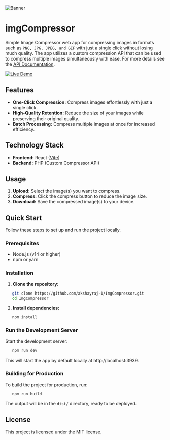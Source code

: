 ![Banner](https://firebasestorage.googleapis.com/v0/b/imgcompressor-app.appspot.com/o/public%2Freadme_banner.png?alt=media)

# imgCompressor

Simple Image Compressor web app for compressing images in formats such as `PNG, JPG, JPEG, and GIF` with just a single click without losing much quality. The app utilizes a custom compression API that can be used to compress multiple images simultaneously with ease. For more details see the [API Documentation](API_DOC.md).

<a href="https://imgcompressor-app.web.app" target="_blank">
<img alt="Live Demo" src="https://img.shields.io/badge/See%20Live%20Demo-red?style=flat"/>
</a>

## Features

- **One-Click Compression:** Compress images effortlessly with just a single click.
- **High-Quality Retention:** Reduce the size of your images while preserving their original quality.
- **Batch Processing:** Compress multiple images at once for increased efficiency.

## Technology Stack

- **Frontend:** React ([Vite](https://vitejs.dev/))
- **Backend:** PHP (Custom Compressor API)

## Usage

1. **Upload:** Select the image(s) you want to compress.
2. **Compress:** Click the compress button to reduce the image size.
3. **Download:** Save the compressed image(s) to your device.

## Quick Start

Follow these steps to set up and run the project locally.

### Prerequisites

- Node.js (v14 or higher)
- npm or yarn

### Installation

1. **Clone the repository:**

```bash
   git clone https://github.com/akshayraj-1/ImgCompressor.git
   cd ImgCompressor
```

2. **Install dependencies:**

```bash
   npm install
```

### Run the Development Server

Start the development server:

```bash
   npm run dev
```

This will start the app by default locally at http://localhost:3939.

### Building for Production

To build the project for production, run:

```bash
   npm run build
```

The output will be in the `dist/` directory, ready to be deployed.

## License

This project is licensed under the MIT license.
